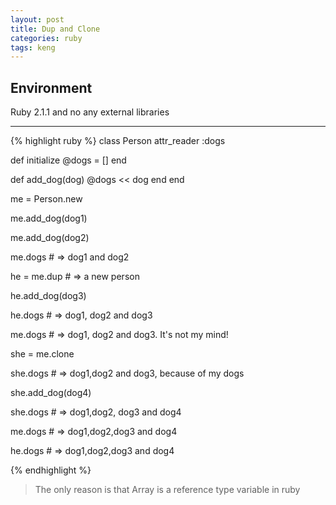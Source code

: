 ```yaml
---
layout: post
title: Dup and Clone
categories: ruby 
tags: keng
---
```

## Environment ##
Ruby 2.1.1 and no any external libraries
- - -

{% highlight ruby %}
class Person
  attr_reader :dogs

  def initialize
    @dogs = []
  end

  def add_dog(dog)
    @dogs << dog
  end
end

me = Person.new

me.add_dog(dog1)

me.add_dog(dog2)

me.dogs # => dog1 and dog2

he = me.dup # => a new person

he.add_dog(dog3)

he.dogs # => dog1, dog2 and dog3

me.dogs # => dog1, dog2 and dog3. It's not my mind!

she = me.clone

she.dogs # => dog1,dog2 and dog3, because of my dogs

she.add_dog(dog4)

she.dogs # => dog1,dog2, dog3 and dog4

me.dogs # => dog1,dog2,dog3 and dog4

he.dogs # => dog1,dog2,dog3 and dog4

{% endhighlight %}

> The only reason is that Array is a reference type variable in ruby
